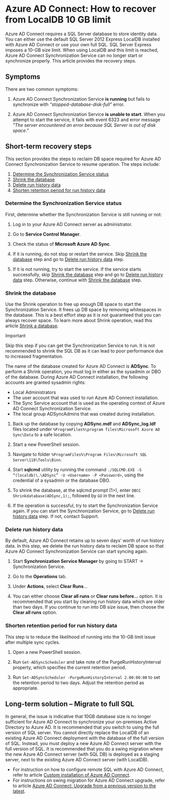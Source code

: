 # Azure AD Connect: How to recover from LocalDB 10 GB limit
Azure AD Connect requires a SQL Server database to store identity data. You can either use the default SQL Server 2012 Express LocalDB installed with Azure AD Connect or use your own full SQL. SQL Server Express imposes a 10-GB size limit. When using LocalDB and this limit is reached, Azure AD Connect Synchronization Service can no longer start or synchronize properly. This article provides the recovery steps.

## Symptoms
There are two common symptoms:

1. Azure AD Connect Synchronization Service **is running** but fails to synchronize with *“stopped-database-disk-full”* error.

2. Azure AD Connect Synchronization Service **is unable to start**. When you attempt to start the service, it fails with event 6323 and error message *"The server encountered an error because SQL Server is out of disk space."*

## Short-term recovery steps
This section provides the steps to reclaim DB space required for Azure AD Connect Synchronization Service to resume operation. The steps include:
1. [Determine the Synchronization Service status](#determine-the-synchronization-service-status)
2. [Shrink the database](#shrink-the-database)
3. [Delete run history data](#delete-run-history-data)
4. [Shorten retention period for run history data](#shorten-retention-period-for-run-history-data)

### Determine the Synchronization Service status
First, determine whether the Synchronization Service is still running or not:

1. Log in to your Azure AD Connect server as administrator.

2. Go to **Service Control Manager**.

3. Check the status of **Microsoft Azure AD Sync**.


4. If it is running, do not stop or restart the service. Skip [Shrink the database](#shrink-the-database) step and go to [Delete run 
history data](#delete-run-history-data) step.

5. If it is not running, try to start the service. If the service starts successfully, skip [Shrink the database](#shrink-the-database) step and go to [Delete run history data](#delete-run-history-data) step. Otherwise, continue with [Shrink the database](#shrink-the-database) step.

### Shrink the database
Use the Shrink operation to free up enough DB space to start the Synchronization Service. It frees up DB space by removing whitespaces in the database. This is a best effort step as it is not guaranteed that you can always recover space. To learn more about Shrink operation, read this article [Shrink a database](https://msdn.microsoft.com/library/ms189035.aspx).

> [!IMPORTANT]
> Skip this step if you can get the Synchronization Service to run. It is not recommended to shrink the SQL DB as it can lead to poor performance due to increased fragmentation.

The name of the database created for Azure AD Connect is **ADSync**. To perform a Shrink operation, you must log in either as the sysadmin or DBO of the database. During Azure AD Connect installation, the following accounts are granted sysadmin rights:
* Local Administrators
* The user account that was used to run Azure AD Connect installation.
* The Sync Service account that is used as the operating context of Azure AD Connect Synchronization Service.
* The local group ADSyncAdmins that was created during installation.

1. Back up the database by copying **ADSync.mdf** and **ADSync_log.ldf** files located under `%ProgramFiles%\program files\Microsoft Azure AD Sync\Data` to a safe location.

2. Start a new PowerShell session.

3. Navigate to folder `%ProgramFiles%\Program Files\Microsoft SQL Server\110\Tools\Binn`.

4. Start **sqlcmd** utility by running the command `./SQLCMD.EXE -S “(localdb)\.\ADSync” -U <Username> -P <Password>`, using the credential of a sysadmin or the database DBO.

5. To shrink the database, at the sqlcmd prompt (1>), enter `DBCC Shrinkdatabase(ADSync,1);`, followed by `GO` in the next line.

6. If the operation is successful, try to start the Synchronization Service again. If you can start the Synchronization Service, go to [Delete run history data](#delete-run-history-data) step. If not, contact Support.

### Delete run history data
By default, Azure AD Connect retains up to seven days’ worth of run history data. In this step, we delete the run history data to reclaim DB space so that Azure AD Connect Synchronization Service can start syncing again.

1.	Start **Synchronization Service Manager** by going to START → Synchronization Service.

2.	Go to the **Operations** tab.

3.	Under **Actions**, select **Clear Runs**…

4.	You can either choose **Clear all runs** or **Clear runs before… <date>** option. It is recommended that you start by clearing run history data which are older than two days. If you continue to run into DB size issue, then choose the **Clear all runs** option.

### Shorten retention period for run history data
This step is to reduce the likelihood of running into the 10-GB limit issue after multiple sync cycles.

1. Open a new PowerShell session.

2. Run `Get-ADSyncScheduler` and take note of the PurgeRunHistoryInterval property, which specifies the current retention period.

3. Run `Set-ADSyncScheduler -PurgeRunHistoryInterval 2.00:00:00` to set the retention period to two days. Adjust the retention period as appropriate.

## Long-term solution – Migrate to full SQL
In general, the issue is indicative that 10GB database size is no longer sufficient for Azure AD Connect to synchronize your on-premises Active Directory to Azure AD. It is recommended that you switch to using the full version of SQL server. You cannot directly replace the LocalDB of an existing Azure AD Connect deployment with the database of the full version of SQL. Instead, you must deploy a new Azure AD Connect server with the full version of SQL. It is recommended that you do a swing migration where the new Azure AD Connect server (with SQL DB) is deployed as a staging server, next to the existing Azure AD Connect server (with LocalDB). 
* For instruction on how to configure remote SQL with Azure AD Connect, refer to article [Custom installation of Azure AD Connect](https://docs.microsoft.com/azure/active-directory/connect/active-directory-aadconnect-get-started-custom).
* For instructions on swing migration for Azure AD Connect upgrade, refer to article [Azure AD Connect: Upgrade from a previous version to the latest](https://docs.microsoft.com/azure/active-directory/connect/active-directory-aadconnect-upgrade-previous-version#swing-migration).

